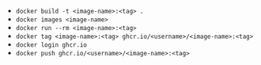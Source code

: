 
- `docker build -t <image-name>:<tag> .`
- `docker images <image-name>`
- `docker run --rm <image-name>:<tag>`
- `docker tag <image-name>:<tag> ghcr.io/<username>/<image-name>:<tag>`
- `docker login ghcr.io`
- `docker push ghcr.io/<username>/<image-name>:<tag>`
